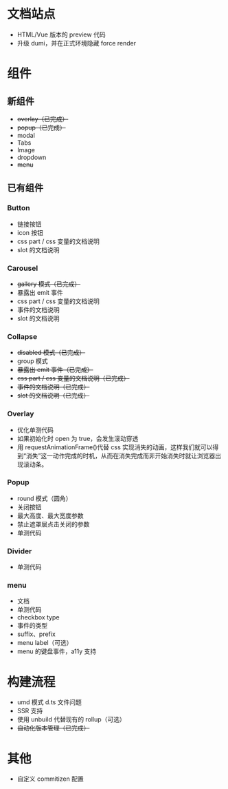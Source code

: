 # 文档站点

- HTML/Vue 版本的 preview 代码
- 升级 dumi，并在正式环境隐藏 force render

# 组件

## 新组件

- ~~overlay（已完成）~~
- ~~popup（已完成）~~
- modal
- Tabs
- Image
- dropdown
- ~~menu~~

## 已有组件

### Button

- 链接按钮
- icon 按钮
- css part / css 变量的文档说明
- slot 的文档说明

### Carousel

- ~~gallery 模式（已完成）~~
- 暴露出 emit 事件
- css part / css 变量的文档说明
- 事件的文档说明
- slot 的文档说明

### Collapse

- ~~disabled 模式（已完成）~~
- group 模式
- ~~暴露出 emit 事件（已完成）~~
- ~~css part / css 变量的文档说明（已完成）~~
- ~~事件的文档说明（已完成）~~
- ~~slot 的文档说明（已完成）~~

### Overlay

- 优化单测代码
- 如果初始化时 open 为 true，会发生滚动穿透
- 用 requestAnimationFrame()代替 css 实现消失的动画，这样我们就可以得到“消失”这一动作完成的时机，从而在消失完成而非开始消失时就让浏览器出现滚动条。

### Popup

- round 模式（圆角）
- 关闭按钮
- 最大高度、最大宽度参数
- 禁止遮罩层点击关闭的参数
- 单测代码

### Divider

- 单测代码

### menu

- 文档
- 单测代码
- checkbox type
- 事件的类型
- suffix、prefix
- menu label（可选）
- menu 的键盘事件，a11y 支持

# 构建流程

- umd 模式 d.ts 文件问题
- SSR 支持
- 使用 unbuild 代替现有的 rollup（可选）
- ~~自动化版本管理（已完成）~~

# 其他

- 自定义 commitizen 配置
